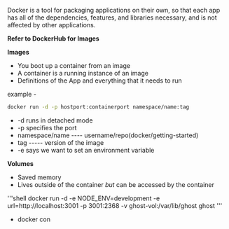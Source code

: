 Docker is a tool for packaging applications on their own, so that each app has all of the dependencies, features, and libraries necessary, and is not affected by other applications. 

**Refer to DockerHub for Images**

**Images**
- You boot up a container from an image
- A container is a running instance of an image
- Definitions of the App and everything that it needs to run

example - 
```bash
docker run -d -p hostport:containerport namespace/name:tag
```

- -d runs in detached mode
- -p specifies the port
- namespace/name ---- username/repo(docker/getting-started)
- tag ----- version of the image
- -e says we want to set an environment variable

**Volumes**
- Saved memory
- Lives outside of the container *but* can be accessed by the container

'''shell 
docker run -d -e NODE_ENV=development -e url=http://localhost:3001 -p 3001:2368 -v ghost-vol:/var/lib/ghost ghost
'''


- docker con
